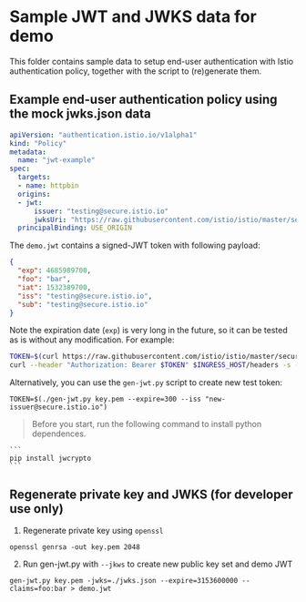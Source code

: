 # Sample JWT and JWKS data for demo

This folder contains sample data to setup end-user authentication with Istio authentication policy, together with the script to (re)generate them.

## Example end-user authentication policy using the mock jwks.json data

```yaml
apiVersion: "authentication.istio.io/v1alpha1"
kind: "Policy"
metadata:
  name: "jwt-example"
spec:
  targets:
  - name: httpbin
  origins:
  - jwt:
      issuer: "testing@secure.istio.io"
      jwksUri: "https://raw.githubusercontent.com/istio/istio/master/security/tools/jwt/samples/jwks.json"
  principalBinding: USE_ORIGIN
```

The `demo.jwt` contains a signed-JWT token with following payload:

```json
{
  "exp": 4685989700,
  "foo": "bar",
  "iat": 1532389700,
  "iss": "testing@secure.istio.io",
  "sub": "testing@secure.istio.io"
}
```

Note the expiration date (`exp`) is very long in the future, so it can be tested as is without any modification. For example:

```bash
TOKEN=$(curl https://raw.githubusercontent.com/istio/istio/master/security/tools/jwt/samples/demo.jwt -s)
curl --header "Authorization: Bearer $TOKEN" $INGRESS_HOST/headers -s -o /dev/null -w "%{http_code}\n"
```

Alternatively, you can use the `gen-jwt.py` script to create new test token:

```
TOKEN=$(./gen-jwt.py key.pem --expire=300 --iss "new-issuer@secure.istio.io")
```

> Before you start, run the following command to install python dependences.

    ```
    pip install jwcrypto
    ```

## Regenerate private key and JWKS (for developer use only)

1. Regenerate private key using `openssl`

```
openssl genrsa -out key.pem 2048
```

2. Run gen-jwt.py with `--jkws` to create new public key set and demo JWT

```
gen-jwt.py key.pem -jwks=./jwks.json --expire=3153600000 --claims=foo:bar > demo.jwt
```
